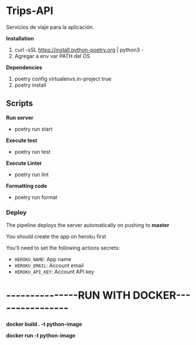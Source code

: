 # Trips-API
Servicios de viaje para la aplicación.

**Installation**
1. curl -sSL https://install.python-poetry.org | python3 -
2. Agregar a env var PATH del OS

**Dependencies**
1. poetry config virtualenvs.in-project true
2. poetry install

## Scripts
**Run server**
- poetry run start

**Execute test**
- poetry run test

**Execute Linter**
- poetry run lint

**Formatting code**
- poetry run format

### Deploy

The pipeline deploys the server automatically on pushing to **master**

You should create the app on heroku first

You'll need to set the following actions secrets:

- `HEROKU_NAME`: App name
- `HEROKU_EMAIL`: Account email
- `HEROKU_API_KEY`: Account API key


# ---------------RUN WITH DOCKER---------------- #
**docker build . -t python-image**

**docker run -t python-image**


